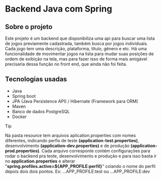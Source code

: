 # Backend Java com Spring

## Sobre o projeto

Este projeto é um backend que disponibiliza uma api para buscar uma lista de jogos previamente cadastrada, também busca por jogos individuais. Cada jogo tem uma descrição, plataforma, título, gênero e etc. Há uma funcionalidade de movimentar jogos na lista para mudar suas posições de ordem de exibição na tela, mas para fazer isso de forma mais amigável precisaria dessa função no front end, que ainda não foi feita.

## Tecnologias usadas

- Java 
- Spring boot
- JPA (Java Persistence API) / Hibernate (Framework para ORM)
- Maven
- Banco de dados PostgreSQL
- Docker

> [!TIP]
> Na pasta resource tem arquivos aplication.properties com nomes diferentes, indicando perfis de teste __(application-test.properties)__, desenvolvimento __(application-dev.properties)__ e de produção __(application-prod.properties)__. Cada arquivo corresponte contém configurações para rodar o backend pra teste, desenvolvimento e produção e para isso basta ir no __application.properties__ e alterar "__spring.profiles.active=${APP_PROFILE:perfil}__" colando o nome do perfil depois dois dois pontos. Ex: ...APP_PROFILE:test ou ...APP_PROFILE:dev  
